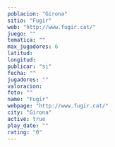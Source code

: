 ```yaml
---
poblacion: "Girona"
sitio: "Fugir"
web: "http://www.fugir.cat/"
juego: ""
tematica: ""
max_jugadores: 6
latitud: 
longitud: 
publicar: "si"
fecha: ""
jugadores: ""
valoracion: 
foto: ""
name: "Fugir"
webpage: "http://www.fugir.cat/"
city: "Girona"
active: true
play_date: ""
rating: "0"
---
```

